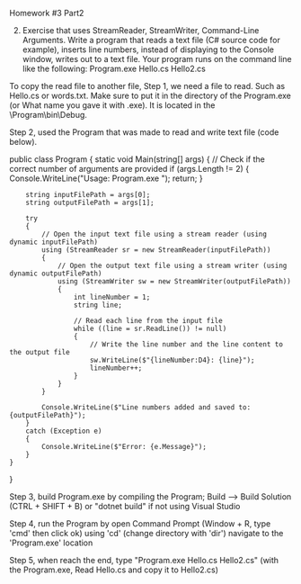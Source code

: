 Homework #3 Part2

2. Exercise that uses StreamReader, StreamWriter, Command-Line Arguments. Write a program that reads a text file (C# source code for example), inserts line numbers, instead of displaying to the Console window,  writes out to a text file. Your program runs on the command line like the following:
      Program.exe  Hello.cs  Hello2.cs

To copy the read file to another file,
Step 1, we need a file to read. Such as Hello.cs or words.txt. Make sure to put it in the directory of the Program.exe (or What name you gave it with .exe). It is located in the \Program\bin\Debug.

Step 2, used the Program that was made to read and write text file (code below).

public class Program
{
    static void Main(string[] args)
    {
        // Check if the correct number of arguments are provided
        if (args.Length != 2)
        {
            Console.WriteLine("Usage: Program.exe <inputFilePath> <outputFilePath>");
            return;
        }

        string inputFilePath = args[0];
        string outputFilePath = args[1];

        try
        {
            // Open the input text file using a stream reader (using dynamic inputFilePath)
            using (StreamReader sr = new StreamReader(inputFilePath))
            {
                // Open the output text file using a stream writer (using dynamic outputFilePath)
                using (StreamWriter sw = new StreamWriter(outputFilePath))
                {
                    int lineNumber = 1;
                    string line;

                    // Read each line from the input file
                    while ((line = sr.ReadLine()) != null)
                    {
                        // Write the line number and the line content to the output file
                        sw.WriteLine($"{lineNumber:D4}: {line}");
                        lineNumber++;
                    }
                }
            }

            Console.WriteLine($"Line numbers added and saved to: {outputFilePath}");
        }
        catch (Exception e)
        {
            Console.WriteLine($"Error: {e.Message}");
        }
    }
}

Step 3, build Program.exe by compiling the Program; Build --> Build Solution (CTRL + SHIFT + B) or "dotnet build" if not using Visual Studio

Step 4, run the Program by open Command Prompt (Window + R, type 'cmd' then click ok)
using 'cd' (change directory with 'dir') navigate to the 'Program.exe' location

Step 5, when reach the end, type "Program.exe Hello.cs Hello2.cs" (with the Program.exe, Read Hello.cs and copy it to Hello2.cs)
